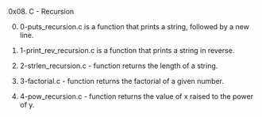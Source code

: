 0x08. C - Recursion

0. 0-puts_recursion.c is a function that prints a string, followed by a new line.

1. 1-print_rev_recursion.c is a function that prints a string in reverse.

2. 2-strlen_recursion.c - function returns the length of a string.

3. 3-factorial.c - function returns the factorial of a given number.

4. 4-pow_recursion.c - function returns the value of x raised to the power of y.